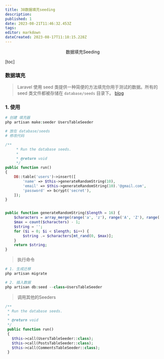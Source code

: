 ```yaml
---
title: 38数据填充seeding
description: 
published: 1
date: 2023-08-21T11:46:32.453Z
tags: 
editor: markdown
dateCreated: 2023-08-17T11:18:15.228Z
---
```


<center>数据填充Seeding</center>





[toc]





### 数据填充

> Laravel 使用 seed 类提供一种简便的方法填充你用于测试的数据。所有的 seed 类文件都被存储在 `database/seeds` 目录下。 [blog](https://www.jianshu.com/p/e05121a90f59)





### 1. 使用

```php
# 创建 填充器
php artisan make:seeder UsersTableSeeder
```



```php
# 放在 database/seeds
# 修改代码

/**
     * Run the database seeds.
     *
     * @return void
     */
public function run()
{
    DB::table('users')->insert([
        'name' => $this->generateRandomString(10),
        'email' => $this->generateRandomString(10).'@gmail.com',
        'password' => bcrypt('secret'),
    ]);
}


public function generateRandomString($length = 16) {
    $characters = array_merge(range('a', 'z'), range('A', 'Z'), range('0', '9'));
    $max = count($characters) - 1;
    $string = '';
    for ($i = 0; $i < $length; $i++) {
        $string .= $characters[mt_rand(0, $max)];
    }
    return $string;
}
```

> 执行命令

```php
# 1. 生成迁移
php artisan migrate

# 2. 插入数据
php artisan db:seed --class=UsersTableSeeder
```





> 调用其他的Seeders

```php
/**
 * Run the database seeds.
 *
 * @return void
 */
 public function run()
 {
   $this->call(UsersTableSeeder::class);
   $this->call(PostsTableSeeder::class);
   $this->call(CommentsTableSeeder::class);
 }
```

